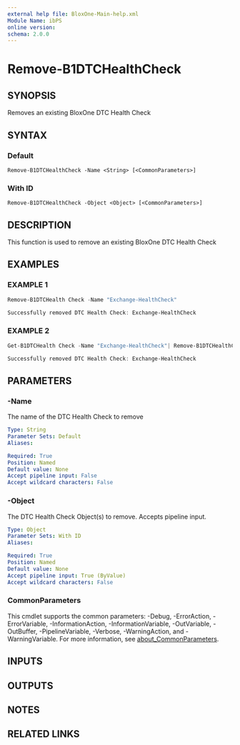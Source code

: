 ```yaml
---
external help file: BloxOne-Main-help.xml
Module Name: ibPS
online version:
schema: 2.0.0
---
```


# Remove-B1DTCHealthCheck

## SYNOPSIS
Removes an existing BloxOne DTC Health Check

## SYNTAX

### Default
```
Remove-B1DTCHealthCheck -Name <String> [<CommonParameters>]
```

### With ID
```
Remove-B1DTCHealthCheck -Object <Object> [<CommonParameters>]
```

## DESCRIPTION
This function is used to remove an existing BloxOne DTC Health Check

## EXAMPLES

### EXAMPLE 1
```powershell
Remove-B1DTCHealth Check -Name "Exchange-HealthCheck"

Successfully removed DTC Health Check: Exchange-HealthCheck
```

### EXAMPLE 2
```powershell
Get-B1DTCHealth Check -Name "Exchange-HealthCheck"| Remove-B1DTCHealthCheck

Successfully removed DTC Health Check: Exchange-HealthCheck
```

## PARAMETERS

### -Name
The name of the DTC Health Check to remove

```yaml
Type: String
Parameter Sets: Default
Aliases:

Required: True
Position: Named
Default value: None
Accept pipeline input: False
Accept wildcard characters: False
```

### -Object
The DTC Health Check Object(s) to remove.
Accepts pipeline input.

```yaml
Type: Object
Parameter Sets: With ID
Aliases:

Required: True
Position: Named
Default value: None
Accept pipeline input: True (ByValue)
Accept wildcard characters: False
```

### CommonParameters
This cmdlet supports the common parameters: -Debug, -ErrorAction, -ErrorVariable, -InformationAction, -InformationVariable, -OutVariable, -OutBuffer, -PipelineVariable, -Verbose, -WarningAction, and -WarningVariable. For more information, see [about_CommonParameters](http://go.microsoft.com/fwlink/?LinkID=113216).

## INPUTS

## OUTPUTS

## NOTES

## RELATED LINKS
